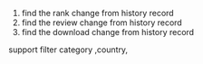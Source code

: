 1. find the rank change from history record
2. find the review change from history record
3. find the download change from history record

support filter category ,country,
